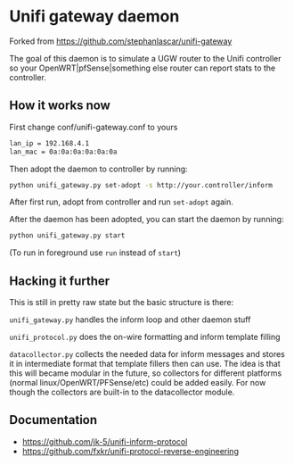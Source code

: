 # Unifi gateway daemon

Forked from https://github.com/stephanlascar/unifi-gateway

The goal of this daemon is to simulate a UGW router to the Unifi controller so your OpenWRT|pfSense|something else router can report stats to the controller.

## How it works now

First change conf/unifi-gateway.conf to yours
```bash
lan_ip = 192.168.4.1
lan_mac = 0a:0a:0a:0a:0a:0a
```

Then adopt the daemon to controller by running:

```bash
python unifi_gateway.py set-adopt -s http://your.controller/inform
```

After first run, adopt from controller and run ``set-adopt`` again.

After the daemon has been adopted, you can start the daemon by running:

```bash
python unifi_gateway.py start
```

(To run in foreground use ``run`` instead of ``start``)

## Hacking it further

This is still in pretty raw state but the basic structure is there:

``unifi_gateway.py`` handles the inform loop and other daemon stuff

``unifi_protocol.py`` does the on-wire formatting and inform template filling

``datacollector.py`` collects the needed data for inform messages and stores it in intermediate format that template fillers then can use. The idea is that this will became modular in the future, so collectors for different platforms (normal linux/OpenWRT/PFSense/etc) could be added easily. For now though the collectors are built-in to the datacollector module.

## Documentation
- https://github.com/jk-5/unifi-inform-protocol
- https://github.com/fxkr/unifi-protocol-reverse-engineering
